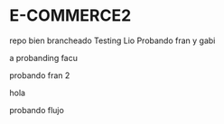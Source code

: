 # E-COMMERCE2

repo bien brancheado
Testing Lio
Probando fran y gabi

a
probanding facu

probando fran 2

hola

probando flujo
